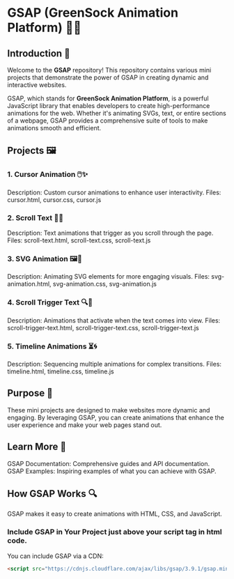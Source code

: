 # **GSAP (GreenSock Animation Platform) 🎨🚀**

## Introduction 📝
Welcome to the **GSAP** repository! This repository contains various mini projects that demonstrate the power of GSAP in creating dynamic and interactive websites.

GSAP, which stands for **GreenSock Animation Platform**, is a powerful JavaScript library that enables developers to create high-performance animations for the web. Whether it's animating SVGs, text, or entire sections of a webpage, GSAP provides a comprehensive suite of tools to make animations smooth and efficient.

## Projects 🖼️
### 1. Cursor Animation 🖱️✨
Description: Custom cursor animations to enhance user interactivity.
Files: cursor.html, cursor.css, cursor.js
### 2. Scroll Text 📜🔄
Description: Text animations that trigger as you scroll through the page.
Files: scroll-text.html, scroll-text.css, scroll-text.js
### 3. SVG Animation 🖼️🎥
Description: Animating SVG elements for more engaging visuals.
Files: svg-animation.html, svg-animation.css, svg-animation.js
### 4. Scroll Trigger Text 🔍📜
Description: Animations that activate when the text comes into view.
Files: scroll-trigger-text.html, scroll-trigger-text.css, scroll-trigger-text.js
### 5. Timeline Animations ⏳🌀
Description: Sequencing multiple animations for complex transitions.
Files: timeline.html, timeline.css, timeline.js

## Purpose 🌈 
These mini projects are designed to make websites more dynamic and engaging. By leveraging GSAP, you can create animations that enhance the user experience and make your web pages stand out.

## Learn More 📘
GSAP Documentation: Comprehensive guides and API documentation.
GSAP Examples: Inspiring examples of what you can achieve with GSAP.

## How GSAP Works 🔍 

GSAP makes it easy to create animations with HTML, CSS, and JavaScript.

### Include GSAP in Your Project just above your script tag in html code.

You can include GSAP via a CDN:

```html
<script src="https://cdnjs.cloudflare.com/ajax/libs/gsap/3.9.1/gsap.min.js"></script>
